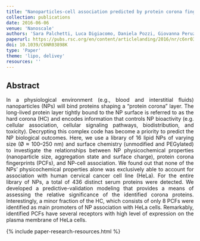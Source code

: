 ```yaml
---
title: "Nanoparticles-cell association predicted by protein corona fingerprints"
collection: publications
date: 2016-06-06
venue: 'Nanoscale'
authors: 'Sara Palchetti, Luca Digiacomo, Daniela Pozzi, Giovanna Peruzzi, Elisa Micarelli, Morteza Mahmoudi, Giulio Caracciolo'
paperurl: https://pubs.rsc.org/en/content/articlelanding/2016/nr/c6nr03898k/unauth#!divAbstract
doi: 10.1039/C6NR03898K
type: 'Paper'
theme: 'lipo, delivey'
resources: ''
---
```


<h2> Abstract </h2>
<p align= "justify">
In a physiological environment (e.g., blood and interstitial fluids) nanoparticles (NPs) will bind proteins shaping a “protein corona” layer. The long-lived protein layer tightly bound to the NP surface is referred to as the hard corona (HC) and encodes information that controls NP bioactivity (e.g. cellular association, cellular signaling pathways, biodistribution, and toxicity). Decrypting this complex code has become a priority to predict the NP biological outcomes. Here, we use a library of 16 lipid NPs of varying size (Ø ≈ 100–250 nm) and surface chemistry (unmodified and PEGylated) to investigate the relationships between NP physicochemical properties (nanoparticle size, aggregation state and surface charge), protein corona fingerprints (PCFs), and NP-cell association. We found out that none of the NPs’ physicochemical properties alone was exclusively able to account for association with human cervical cancer cell line (HeLa). For the entire library of NPs, a total of 436 distinct serum proteins were detected. We developed a predictive-validation modeling that provides a means of assessing the relative significance of the identified corona proteins. Interestingly, a minor fraction of the HC, which consists of only 8 PCFs were identified as main promoters of NP association with HeLa cells. Remarkably, identified PCFs have several receptors with high level of expression on the plasma membrane of HeLa cells.


{% include paper-research-resources.html %}

